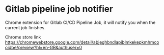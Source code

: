 # Gitlab pipeline job notifier

Chrome extension for Gitlab CI/CD Pipeline Job, it will notify you when the current job finishes.

Chrome store link
https://chromewebstore.google.com/detail/abjeghbndlapiblmkekepkmhmcooidbe/preview?hl=en-GB&authuser=0